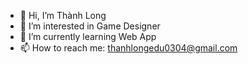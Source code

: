 - 👋 Hi, I’m Thành Long
- 👀 I’m interested in Game Designer
- 🌱 I’m currently learning Web App
- 📫 How to reach me: thanhlongedu0304@gmail.com

<!---
ThanhLong34/ThanhLong34 is a ✨ special ✨ repository because its `README.md` (this file) appears on your GitHub profile.
You can click the Preview link to take a look at your changes.
--->
